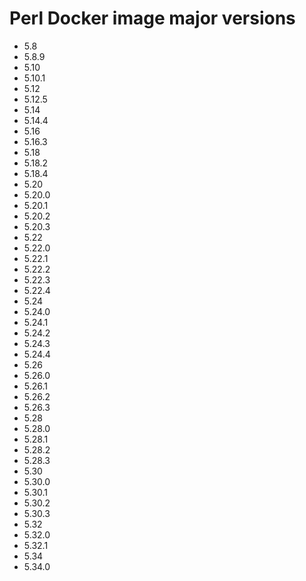 # Perl Docker image major versions
* 5.8
* 5.8.9
* 5.10
* 5.10.1
* 5.12
* 5.12.5
* 5.14
* 5.14.4
* 5.16
* 5.16.3
* 5.18
* 5.18.2
* 5.18.4
* 5.20
* 5.20.0
* 5.20.1
* 5.20.2
* 5.20.3
* 5.22
* 5.22.0
* 5.22.1
* 5.22.2
* 5.22.3
* 5.22.4
* 5.24
* 5.24.0
* 5.24.1
* 5.24.2
* 5.24.3
* 5.24.4
* 5.26
* 5.26.0
* 5.26.1
* 5.26.2
* 5.26.3
* 5.28
* 5.28.0
* 5.28.1
* 5.28.2
* 5.28.3
* 5.30
* 5.30.0
* 5.30.1
* 5.30.2
* 5.30.3
* 5.32
* 5.32.0
* 5.32.1
* 5.34
* 5.34.0
